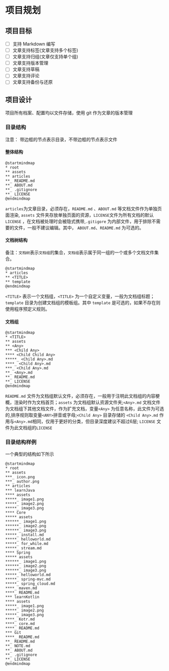 # 项目规划

## 项目目标

- [ ] 支持 Markdown 编写
- [ ] 文章支持标签(文章支持多个标签)
- [ ] 文章支持归组(文章仅支持单个组)
- [ ] 文章支持版本管理
- [ ] 文章支持草稿
- [ ] 文章支持评论
- [ ] 文章支持备份与还原

## 项目设计

项目所有档案、配置均以文件存储，使用 git 作为文章的版本管理

### 目录结构

注意： 带边框的节点表示目录，不带边框的节点表示文件

#### 整体结构

```plantuml
@startmindmap
* root
** assets
** articles
**_ README.md
**_ ABOUT.md
**_ .gitignore
**_ LICENSE
@endmindmap
```

`articles`为文章目录，必须存在，`README.md` 、`ABOUT.md` 等文档文件作为单独页面渲染, `assets` 文件夹存放单独页面的资源，`LICENSE`文件为所有文档的默认 `LICENSE` ，在文档被处理时会被隐式携带,`.gitigore` 为内部文件，用于排除不需要的文件，一般不建议编辑。其中， `ABOUT.md`、`README.md` 为可选的。

#### 文档树结构

备注：`文档树`表示`文档组`的集合，`文档组`表示属于同一组的一个或多个文档文件集合。

```plantuml
@startmindmap
* articles
** <TITLE>
** template
@endmindmap
```

`<TITLE>` 表示一个文档组，`<TITLE>` 为一个自定义变量，一般为文档组标题；`template` 目录为创建文档组的模板组。其中 `template` 是可选的，如果不存在则使用程序预定义规则。

#### 文档组

```plantuml
@startmindmap
* <TITLE>
** assets
** <Any>
*** <Child Any>
**** <Child Child Any>
*****_ <Child Any>.md 
****_ <Child Any>.md 
***_ <Child Any>.md
**_ <Any>.md
**_ README.md
**_ LICENSE
@endmindmap
```

`README.md` 文件为文档组默认文件，必须存在，一般用于注明此文档组的内容梗概，渲染时作为文档首页；`assets` 为文档组默认资源文件夹;`<Any>.md` 文档文件为文档组下其他文档文件，作为扩充文档，变量`<Any>` 为任意名称，此文件为可选的,排序规则取变量`<ANY>`拼音或字母;`<Child Any>` 目录存储的 `<Child Any>.md` 作用与`<Any>.md`相同，仅用于更好的分类，但目录深度建议不超过6层; `LICENSE` 文件为此文档组的`LICENSE`

### 目录结构样例

一个典型的结构如下所示

```plantuml
@startmindmap
* root
** assets
***_ icon.png
***_ author.png
** articles
*** learnJava
**** assets
*****_ image1.png
*****_ image2.png
*****_ image3.png
**** Core
***** assets
******_ image1.png
******_ image2.png
******_ image3.png
*****_ install.md
*****_ helloworld.md
*****_ for_while.md
*****_ stream.md
**** Spring
***** assets
******_ image1.png
******_ image2.png
******_ image3.png
*****_ helloworld.md
*****_ spring-mvc.md
*****_ spring_cloud.md
****_ maven.md
****_ README.md
*** learnKotlin
**** assets
*****_ image1.png
*****_ image2.png
*****_ image3.png
****_ Kotr.md
****_ core.md
****_ README.md
*** Git
****_ README.md
**_ README.md
**_ NOTE.md
**_ ABOUT.md
**_ .gitignore
**_ LICENSE
@endmindmap
```